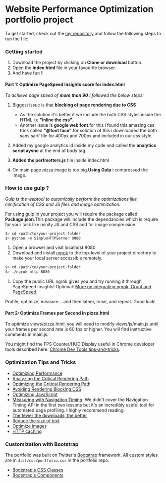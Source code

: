 # Website Performance Optimization portfolio project

To get started, check out the [my repository](https://github.com/jkc1996/front-end-nanodegree-mobile-portfolio) and follow the following steps to run the file:

### Getting started

1. Download the project by clicking on **Clone or download** button.
2. Open the **index.html** file in your favourite browser.
3. And have fun !!

#### Part 1: Optimize PageSpeed Insights score for index.html

_To achieve page speed of **more than 90** I followed the below steps:_

1. Biggest issue is that **blocking of page rendering due to CSS**
    - As the solution it's better if we include the both CSS styles inside the HTML.i.e **"inline the css"**.
    - Another issue is **google web font**.for this i found this amazing css trick called **"@font face"**.for solution of this i downloaded the both sans sarif file for 400px and 700px and included in our css style.

2. Added my google analytics id inside my code and called the **analytics script aysnc** at the end of body tag.
3. **Added the perfmetters.js** file inside index.html
4. On main page pizza image is too big.**Using Gulp** i compressed the image.

### How to use gulp ?

_Gulp is the webtool to automically perform the optimizations like minification of CSS and JS files and image optimization._

For using gulp in your project you will require the package called **Package.json**.This package will include the dependancies which is require for your task like minify JS and CSS and for image compression. 

  ```bash
  $> cd /path/to/your-project-folder
  $> python -m SimpleHTTPServer 8080
  ```

1. Open a browser and visit localhost:8080
1. Download and install [ngrok](https://ngrok.com/) to the top-level of your project directory to make your local server accessible remotely.

  ``` bash
  $> cd /path/to/your-project-folder
  $> ./ngrok http 8080
  ```

1. Copy the public URL ngrok gives you and try running it through PageSpeed Insights! Optional: [More on integrating ngrok, Grunt and PageSpeed.](http://www.jamescryer.com/2014/06/12/grunt-pagespeed-and-ngrok-locally-testing/)

Profile, optimize, measure... and then lather, rinse, and repeat. Good luck!

#### Part 2: Optimize Frames per Second in pizza.html

To optimize views/pizza.html, you will need to modify views/js/main.js until your frames per second rate is 60 fps or higher. You will find instructive comments in main.js. 

You might find the FPS Counter/HUD Display useful in Chrome developer tools described here: [Chrome Dev Tools tips-and-tricks](https://developer.chrome.com/devtools/docs/tips-and-tricks).

### Optimization Tips and Tricks
* [Optimizing Performance](https://developers.google.com/web/fundamentals/performance/ "web performance")
* [Analyzing the Critical Rendering Path](https://developers.google.com/web/fundamentals/performance/critical-rendering-path/analyzing-crp.html "analyzing crp")
* [Optimizing the Critical Rendering Path](https://developers.google.com/web/fundamentals/performance/critical-rendering-path/optimizing-critical-rendering-path.html "optimize the crp!")
* [Avoiding Rendering Blocking CSS](https://developers.google.com/web/fundamentals/performance/critical-rendering-path/render-blocking-css.html "render blocking css")
* [Optimizing JavaScript](https://developers.google.com/web/fundamentals/performance/critical-rendering-path/adding-interactivity-with-javascript.html "javascript")
* [Measuring with Navigation Timing](https://developers.google.com/web/fundamentals/performance/critical-rendering-path/measure-crp.html "nav timing api"). We didn't cover the Navigation Timing API in the first two lessons but it's an incredibly useful tool for automated page profiling. I highly recommend reading.
* <a href="https://developers.google.com/web/fundamentals/performance/optimizing-content-efficiency/eliminate-downloads.html">The fewer the downloads, the better</a>
* <a href="https://developers.google.com/web/fundamentals/performance/optimizing-content-efficiency/optimize-encoding-and-transfer.html">Reduce the size of text</a>
* <a href="https://developers.google.com/web/fundamentals/performance/optimizing-content-efficiency/image-optimization.html">Optimize images</a>
* <a href="https://developers.google.com/web/fundamentals/performance/optimizing-content-efficiency/http-caching.html">HTTP caching</a>

### Customization with Bootstrap
The portfolio was built on Twitter's <a href="http://getbootstrap.com/">Bootstrap</a> framework. All custom styles are in `dist/css/portfolio.css` in the portfolio repo.

* <a href="http://getbootstrap.com/css/">Bootstrap's CSS Classes</a>
* <a href="http://getbootstrap.com/components/">Bootstrap's Components</a>
